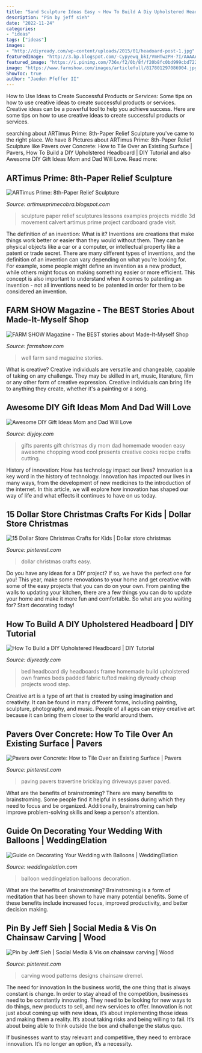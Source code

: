 ```yaml
---
title: "Sand Sculpture Ideas Easy ~ How To Build A Diy Upholstered Headboard"
description: "Pin by jeff sieh"
date: "2022-11-24"
categories:
- "ideas"
tags: ["ideas"]
images:
- "http://diyready.com/wp-content/uploads/2015/01/headoard-post-1.jpg"
featuredImage: "http://3.bp.blogspot.com/-Cypyewq_bkI/VmHTwzPH-7I/AAAAAAAABJk/u6Q-6mpuak8/s1600/P1010972.JPG"
featured_image: "https://i.pinimg.com/736x/f2/0b/8f/f20b8fc0bd999cbd7226e1961528dd17.jpg"
image: "https://www.farmshow.com/images/articlefull/817801297086904.jpg"
ShowToc: true
author: "Jaeden Pfeffer II"
---
```



How to Use Ideas to Create Successful Products or Services: Some tips on how to use creative ideas to create successful products or services.
Creative ideas can be a powerful tool to help you achieve success. Here are some tips on how to use creative ideas to create successful products or services.

	

		
searching about ARTimus Prime: 8th-Paper Relief Sculpture you've came to the right place. We have 8 Pictures about ARTimus Prime: 8th-Paper Relief Sculpture like Pavers over Concrete: How to Tile Over an Existing Surface | Pavers, How To Build a DIY Upholstered Headboard | DIY Tutorial and also Awesome DIY Gift Ideas Mom and Dad Will Love. Read more:
		
    
## ARTimus Prime: 8th-Paper Relief Sculpture

<img loading=lazy src="http://3.bp.blogspot.com/-Cypyewq_bkI/VmHTwzPH-7I/AAAAAAAABJk/u6Q-6mpuak8/s1600/P1010972.JPG" onerror="this.onerror=null;this.src='https://tse3.mm.bing.net/th?id=OIP.E2Bqt624alg8xoVTDnj3UQHaFj&amp;pid=15.1';" alt="ARTimus Prime: 8th-Paper Relief Sculpture">

_Source: artimusprimecobra.blogspot.com_

>sculpture paper relief sculptures lessons examples projects middle 3d movement calvert artimus prime project cardboard grade visit. 

	

The definition of an invention: What is it?
Inventions are creations that make things work better or easier than they would without them. They can be physical objects like a car or a computer, or intellectual property like a patent or trade secret. There are many different types of inventions, and the definition of an invention can vary depending on what you're looking for. For example, some people might define an invention as a new product, while others might focus on making something easier or more efficient. This concept is also important to understand when it comes to patenting an invention - not all inventions need to be patented in order for them to be considered an invention.

    
## FARM SHOW Magazine - The BEST Stories About Made-It-Myself Shop

<img loading=lazy src="https://www.farmshow.com/images/articlefull/817801297086904.jpg" onerror="this.onerror=null;this.src='https://tse3.mm.bing.net/th?id=OIP.5BIsf1rB_5eYSgzCV1G0UwAAAA&amp;pid=15.1';" alt="FARM SHOW Magazine - The BEST stories about Made-It-Myself Shop">

_Source: farmshow.com_

>well farm sand magazine stories. 

	

What is creative?
Creative individuals are versatile and changeable, capable of taking on any challenge. They may be skilled in art, music, literature, film or any other form of creative expression. Creative individuals can bring life to anything they create, whether it's a painting or a song.

    
## Awesome DIY Gift Ideas Mom And Dad Will Love

<img loading=lazy src="http://diyjoy.com/wp-content/uploads/2015/11/Wooden-Chopping-Board-Etched-with-Secret-Family-Recipe.jpg" onerror="this.onerror=null;this.src='https://tse4.mm.bing.net/th?id=OIP.GWmuWb78mPuX6ceAlgMa4QHaLG&amp;pid=15.1';" alt="Awesome DIY Gift Ideas Mom and Dad Will Love">

_Source: diyjoy.com_

>gifts parents gift christmas diy mom dad homemade wooden easy awesome chopping wood cool presents creative cooks recipe crafts cutting. 

	

History of innovation: How has technology impact our lives?
Innovation is a key word in the history of technology. Innovation has impacted our lives in many ways, from the development of new medicines to the introduction of the internet. In this article, we will explore how innovation has shaped our way of life and what effects it continues to have on us today.

    
## 15 Dollar Store Christmas Crafts For Kids | Dollar Store Christmas

<img loading=lazy src="https://i.pinimg.com/736x/33/89/38/338938d97bf46d182155ed8e6ee81cf2.jpg" onerror="this.onerror=null;this.src='https://tse2.mm.bing.net/th?id=OIP.nK9lT3kQ1m3DDllmbX1ikgHaM9&amp;pid=15.1';" alt="15 Dollar Store Christmas Crafts for Kids | Dollar store christmas">

_Source: pinterest.com_

>dollar christmas crafts easy. 

	

Do you have any ideas for a DIY project? If so, we have the perfect one for you! This year, make some renovations to your home and get creative with some of the easy projects that you can do on your own. From painting the walls to updating your kitchen, there are a few things you can do to update your home and make it more fun and comfortable. So what are you waiting for? Start decorating today!

    
## How To Build A DIY Upholstered Headboard | DIY Tutorial

<img loading=lazy src="http://diyready.com/wp-content/uploads/2015/01/headoard-post-1.jpg" onerror="this.onerror=null;this.src='https://tse4.mm.bing.net/th?id=OIP.SIHKw3ipSoNTXc3LLSN5FgHaJ3&amp;pid=15.1';" alt="How To Build a DIY Upholstered Headboard | DIY Tutorial">

_Source: diyready.com_

>bed headboard diy headboards frame homemade build upholstered own frames beds padded fabric tufted making diyready cheap projects wood step. 

	

Creative art is a type of art that is created by using imagination and creativity. It can be found in many different forms, including painting, sculpture, photography, and music. People of all ages can enjoy creative art because it can bring them closer to the world around them.

    
## Pavers Over Concrete: How To Tile Over An Existing Surface | Pavers

<img loading=lazy src="https://i.pinimg.com/736x/f2/0b/8f/f20b8fc0bd999cbd7226e1961528dd17.jpg" onerror="this.onerror=null;this.src='https://tse3.mm.bing.net/th?id=OIP.jT34NtDebsVs4yYMXqvCMQHaFj&amp;pid=15.1';" alt="Pavers over Concrete: How to Tile Over an Existing Surface | Pavers">

_Source: pinterest.com_

>paving pavers travertine bricklaying driveways paver paved. 

	

What are the benefits of brainstroming?
There are many benefits to brainstroming. Some people find it helpful in sessions during which they need to focus and be organized. Additionally, brainstroming can help improve problem-solving skills and keep a person's attention.

    
## Guide On Decorating Your Wedding With Balloons | WeddingElation

<img loading=lazy src="https://www.weddingelation.com/wp-content/uploads/2012/11/124051-cheap-wedding-decoration-photos-balloons-5.jpg" onerror="this.onerror=null;this.src='https://tse3.mm.bing.net/th?id=OIP.cwiUKevRbMMmuWCaP3FfVQHaKD&amp;pid=15.1';" alt="Guide on Decorating Your Wedding with Balloons | WeddingElation">

_Source: weddingelation.com_

>balloon weddingelation balloons decoration. 

	

What are the benefits of brainstroming?
Brainstroming is a form of meditation that has been shown to have many potential benefits. Some of these benefits include increased focus, improved productivity, and better decision making.

    
## Pin By Jeff Sieh | Social Media &amp; Vis On Chainsaw Carving | Wood

<img loading=lazy src="https://i.pinimg.com/736x/36/d9/20/36d920e615fad6d4618ded32b795583b--carving-wood-wood-carving-patterns.jpg" onerror="this.onerror=null;this.src='https://tse2.mm.bing.net/th?id=OIP.vsZXisz6RKibnY_en7m8nAHaOG&amp;pid=15.1';" alt="Pin by Jeff Sieh | Social Media &amp; Vis on chainsaw carving | Wood">

_Source: pinterest.com_

>carving wood patterns designs chainsaw dremel. 

	

The need for innovation
In the business world, the one thing that is always constant is change. In order to stay ahead of the competition, businesses need to be constantly innovating. They need to be looking for new ways to do things, new products to sell, and new services to offer.
Innovation is not just about coming up with new ideas, it’s about implementing those ideas and making them a reality. It’s about taking risks and being willing to fail. It’s about being able to think outside the box and challenge the status quo.

If businesses want to stay relevant and competitive, they need to embrace innovation. It’s no longer an option, it’s a necessity.

